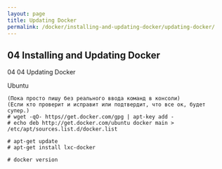 ```yaml
---
layout: page
title: Updating Docker
permalink: /docker/installing-and-updating-docker/updating-docker/
---
```



## 04 Installing and Updating Docker

04 04 Updating Docker

Ubuntu

    (Пока просто пишу без реального ввода команд в консоли)
    (Если кто проверит и исправит или подтвердит, что все ок, будет супер.)
    # wget -qO- https//get.docker.com/gpg | apt-key add -
    # echo deb http://get.docker.com/ubuntu docker main > /etc/apt/sources.list.d/docker.list

    # apt-get update
    # apt-get install lxc-docker

    # docker version
